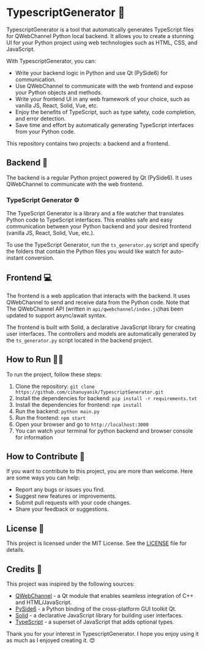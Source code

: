# TypescriptGenerator 🚀

TypescriptGenerator is a tool that automatically generates TypeScript files for QWebChannel Python local backend. It
allows you to create a stunning UI for your Python project using web technologies such as HTML, CSS, and JavaScript.

With TypescriptGenerator, you can:

- Write your backend logic in Python and use Qt (PySide6) for communication.
- Use QWebChannel to communicate with the web frontend and expose your Python objects and methods.
- Write your frontend UI in any web framework of your choice, such as vanilla JS, React, Solid, Vue, etc.
- Enjoy the benefits of TypeScript, such as type safety, code completion, and error detection.
- Save time and effort by automatically generating TypeScript interfaces from your Python code.

This repository contains two projects: a backend and a frontend.

## Backend 🐍

The backend is a regular Python project powered by Qt (PySide6). It uses QWebChannel to communicate with the web
frontend.

### TypeScript Generator ⚙️

The TypeScript Generator is a library and a file watcher that translates Python code to TypeScript interfaces. This
enables safe and easy communication between your Python backend and your desired frontend (vanilla JS, React, Solid,
Vue, etc.).

To use the TypeScript Generator, run the `ts_generator.py` script and specify the folders that contain the Python files
you would like watch for auto-instant conversion.

## Frontend 💻

The frontend is a web application that interacts with the backend. It uses QWebChannel to send and receive data from the
Python code. Note that The QWebChannel API (written in `api/qwebchannel/index.js`)has been updated to support
async/await syntax.

The frontend is built with Solid, a declarative JavaScript library for creating user interfaces. The controllers and
models are automatically generated by the `ts_generator.py` script located in the backend project.

## How to Run 🏃‍♂️

To run the project, follow these steps:

1. Clone the repository: `git clone https://github.com/cihanuyanik/TypescriptGenerator.git`
2. Install the dependencies for backend: `pip install -r requirements.txt`
3. Install the dependencies for frontend: `npm install`
4. Run the backend: `python main.py`
5. Run the frontend: `npm start`
6. Open your browser and go to `http://localhost:3000`
7. You can watch your terminal for python backend and browser console for information

## How to Contribute 🙌

If you want to contribute to this project, you are more than welcome. Here are some ways you can help:

- Report any bugs or issues you find.
- Suggest new features or improvements.
- Submit pull requests with your code changes.
- Share your feedback or suggestions.


## License 📄

This project is licensed under the MIT License. See the [LICENSE](LICENSE) file for details.

## Credits 🙏

This project was inspired by the following sources:

- [QWebChannel](https://doc.qt.io/qt-5/qwebchannel.html) - a Qt module that enables seamless integration of C++ and
  HTML/JavaScript.
- [PySide6](https://www.qt.io/qt-for-python) - a Python binding of the cross-platform GUI toolkit Qt.
- [Solid](https://www.solidjs.com/) - a declarative JavaScript library for building user interfaces.
- [TypeScript](https://www.typescriptlang.org/) - a superset of JavaScript that adds optional types.

Thank you for your interest in TypescriptGenerator. I hope you enjoy using it as much as I enjoyed creating it. 😊